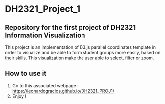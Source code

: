 # DH2321_Project_1

## Repository for the first project of DH2321 Information Visualization

This project is an implementation of D3.js parallel coordinates template in order to visualize and be able to form student groups more easily, based on their skills. This visualization make the user able to select, filter or zoom.

## How to use it 

1. Go to this associated webpage : https://leonardogracios.github.io/DH2321_PROJ1/
2. Enjoy !
